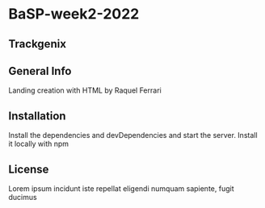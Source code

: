 # BaSP-week2-2022
## Trackgenix 

## General Info
Landing creation with HTML by Raquel Ferrari


## Installation
Install the dependencies and devDependencies and start the server.
Install it locally with npm

## License
Lorem ipsum incidunt iste repellat eligendi numquam sapiente, fugit ducimus